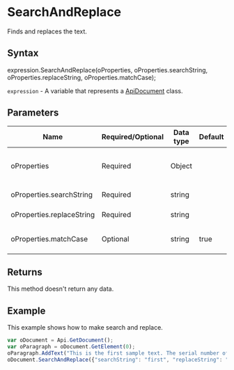 # SearchAndReplace

Finds and replaces the text.

## Syntax

expression.SearchAndReplace(oProperties, oProperties.searchString, oProperties.replaceString, oProperties.matchCase);

`expression` - A variable that represents a [ApiDocument](../ApiDocument.md) class.

## Parameters

| **Name** | **Required/Optional** | **Data type** | **Default** | **Description** |
| ------------- | ------------- | ------------- | ------------- | ------------- |
| oProperties | Required | Object |  | The properties to find and replace. |
| oProperties.searchString | Required | string |  | Search string. |
| oProperties.replaceString | Required | string |  | Replacement string. |
| oProperties.matchCase | Optional | string | true | Case sensitive or not. |

## Returns

This method doesn't return any data.

## Example

This example shows how to make search and replace.

```javascript
var oDocument = Api.GetDocument();
var oParagraph = oDocument.GetElement(0);
oParagraph.AddText("This is the first sample text. The serial number of this sample text was replaced here.");
oDocument.SearchAndReplace({"searchString": "first", "replaceString": "second"});
```
